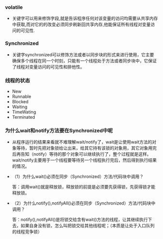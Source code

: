 ### volatile
- 关键字可以用来修饰字段,就是告诉程序任何对该变量的访问均需要从共享内存中获取,而对它的的改变必须同步刷新回共享内存,他能保证所有线程对变量访问的可见性.

### Synchronized
- 关键字synchronized可以修饰方法或者以同步块的形式来进行使用，它主要确保多个线程在同一个时刻，只能有一个线程处于方法或者同步块中，它保证了线程对变量访问的可见性和排他性。

### 线程的状态
- New
- Runnable
- Blocked
- Waiting
- TimeWating
- Terminated

### 为什么wait和notify方法要在Synchronized中呢
- 从程序运行的结果来看就不难理解wait/notify了，wait是让使用wait方法的对象等待，暂时先把对象锁给让出来，给其它持有该锁的对象用，其它对象用完后再告知（notify）等待的那个对象可以继续执行了，整个过程就是这样。wait/notify主要用于一个线程要等待另一个线程执行完后，然后得到执行结果的情况。

- （1）为什么wait()必须在同步（Synchronized）方法/代码块中调用？
  
  答：调用wait()就是释放锁，释放锁的前提是必须要先获得锁，先获得锁才能释放锁。
  
- （2）为什么notify(),notifyAll()必须在同步（Synchronized）方法/代码块中调用？
  
  答：notify(),notifyAll()是将锁交给含有wait()方法的线程，让其继续执行下去，如果自身没有锁，怎么叫把锁交给其他线程呢；（本质是让处于入口队列的线程竞争锁）